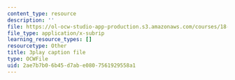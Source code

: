 ```yaml
---
content_type: resource
description: ''
file: https://ol-ocw-studio-app-production.s3.amazonaws.com/courses/18-01sc-single-variable-calculus-fall-2010/2ae7b7b06b45d7abe0807561929558a1_2y4tCiWbVRI.srt
file_type: application/x-subrip
learning_resource_types: []
resourcetype: Other
title: 3play caption file
type: OCWFile
uid: 2ae7b7b0-6b45-d7ab-e080-7561929558a1
---
```

